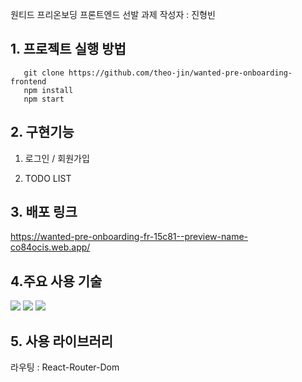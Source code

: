 원티드 프리온보딩 프론트엔드 선발 과제
작성자 : 진형빈

## 1. 프로젝트 실행 방법
```
   git clone https://github.com/theo-jin/wanted-pre-onboarding-frontend
   npm install
   npm start
```
## 2. 구현기능 
  1) 로그인 / 회원가입

  2) TODO LIST

## 3. 배포 링크
  https://wanted-pre-onboarding-fr-15c81--preview-name-co84ocis.web.app/

## 4.주요 사용 기술
<img src="https://img.shields.io/badge/javascript-F7DF1E?style=for-the-badge&logo=javascript&logoColor=black">
<img src="https://img.shields.io/badge/html-E34F26?style=for-the-badge&logo=html5&logoColor=white">
<img src="https://img.shields.io/badge/css-1572B6?style=for-the-badge&logo=css3&logoColor=white">
<img sr="https://camo.githubusercontent.com/d891718aad2153fb86d0027665e47f5f477e4e16598122347f440aea92ce96ea/68747470733a2f2f696d672e736869656c64732e696f2f62616467652f52656163742d3631444146423f7374796c653d666c61742d737175617265266c6f676f3d5265616374266c6f676f436f6c6f723d626c61636b">

## 5. 사용 라이브러리

  라우팅 : React-Router-Dom
